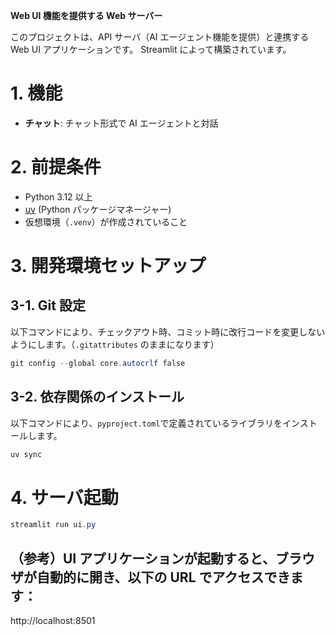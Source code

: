 **Web UI 機能を提供する Web サーバー**

このプロジェクトは、API サーバ（AI エージェント機能を提供）と連携する Web UI アプリケーションです。
Streamlit によって構築されています。

# 1. 機能

- **チャット**: チャット形式で AI エージェントと対話

# 2. 前提条件

- Python 3.12 以上
- [uv](https://docs.astral.sh/uv/) (Python パッケージマネージャー)
- 仮想環境（`.venv`）が作成されていること

# 3. 開発環境セットアップ

## 3-1. Git 設定

以下コマンドにより、チェックアウト時、コミット時に改行コードを変更しないようにします。（`.gitattributes` のままになります）

```powershell
git config --global core.autocrlf false
```

## 3-2. 依存関係のインストール

以下コマンドにより、`pyproject.toml`で定義されているライブラリをインストールします。

```powershell
uv sync
```

# 4. サーバ起動

```powershell
streamlit run ui.py
```

## （参考）UI アプリケーションが起動すると、ブラウザが自動的に開き、以下の URL でアクセスできます：

http://localhost:8501

